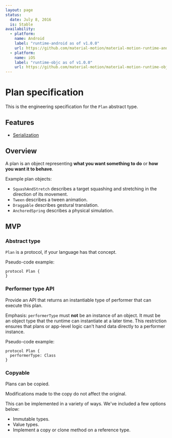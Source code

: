 ```yaml
---
layout: page
status:
  date: July 8, 2016
  is: Stable
availability:
  - platform:
    name: Android
    label: "runtime-android as of v1.0.0"
    url: https://github.com/material-motion/material-motion-runtime-android
  - platform:
    name: iOS
    label: "runtime-objc as of v1.0.0"
    url: https://github.com/material-motion/material-motion-runtime-objc
---
```


# Plan specification

This is the engineering specification for the `Plan` abstract type.

## Features

- [Serialization](../serialization)

## Overview

A plan is an object representing **what you want something to do** or **how you want it to behave**.

Example plan objects:

- `SquashAndStretch` describes a target squashing and stretching in the direction of its movement.
- `Tween` describes a tween animation.
- `Draggable` describes gestural translation.
- `AnchoredSpring` describes a physical simulation.

## MVP

### Abstract type

`Plan` is a protocol, if your language has that concept.

Pseudo-code example:

    protocol Plan {
    }

### Performer type API

Provide an API that returns an instantiable type of performer that can execute this plan.

Emphasis: `performerType` must **not** be an instance of an object. It must be an object type that the runtime can instantiate at a later time. This restriction ensures that plans or app-level logic can't hand data directly to a performer instance.

Pseudo-code example:

    protocol Plan {
      performerType: Class
    }

### Copyable

Plans can be copied.

Modifications made to the copy do not affect the original.

This can be implemented in a variety of ways. We've included a few options below:

- Immutable types.
- Value types.
- Implement a copy or clone method on a reference type.
